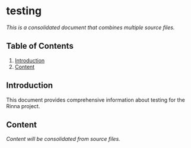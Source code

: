 # testing

*This is a consolidated document that combines multiple source files.*

## Table of Contents

1. [Introduction](#introduction)
2. [Content](#content)

## Introduction

This document provides comprehensive information about testing for the Rinna project.

## Content

*Content will be consolidated from source files.*
